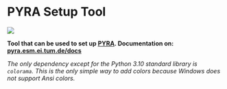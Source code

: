 # PYRA Setup Tool

[![](https://badgen.net/github/checks/tum-esm/pyra-setup-tool/main?icon=github&label=ci%20tests)](https://github.com/tum-esm/pyra-setup-tool/actions)

**Tool that can be used to set up [PYRA](http://github.com/tum-esm/pyra). Documentation on: [pyra.esm.ei.tum.de/docs](https://pyra.esm.ei.tum.de/docs)**

_The only dependency except for the Python 3.10 standard library is `colorama`. This is the only simple way to add colors because Windows does not support Ansi colors._
